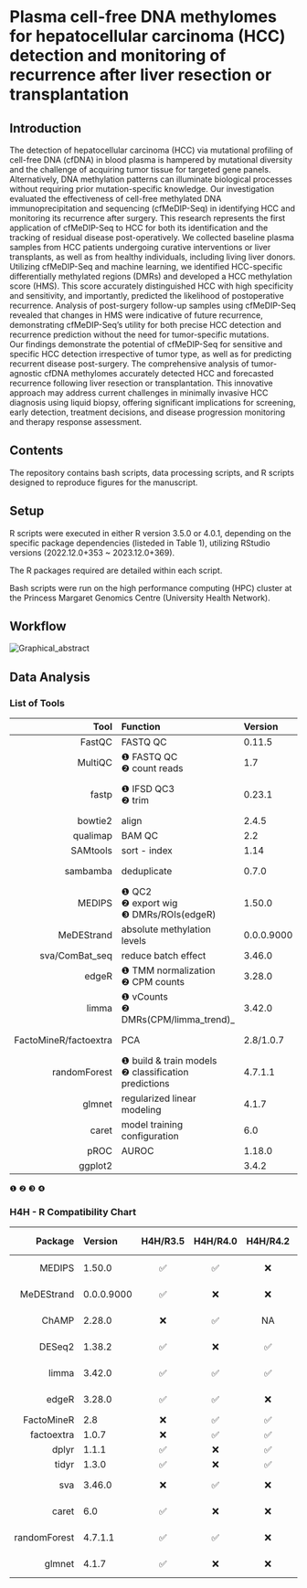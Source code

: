 # Plasma cell-free DNA methylomes for hepatocellular carcinoma (HCC) detection and monitoring of recurrence after liver resection or transplantation

## Introduction
The detection of hepatocellular carcinoma (HCC) via mutational profiling of cell-free DNA (cfDNA) in blood plasma is hampered by mutational diversity and the challenge of acquiring tumor tissue for targeted gene panels. Alternatively, DNA methylation patterns can illuminate biological processes without requiring prior mutation-specific knowledge. Our investigation evaluated the effectiveness of cell-free methylated DNA immunoprecipitation and sequencing (cfMeDIP-Seq) in identifying HCC and monitoring its recurrence after surgery.
This research represents the first application of cfMeDIP-Seq to HCC for both its identification and the tracking of residual disease post-operatively. We collected baseline plasma samples from HCC patients undergoing curative interventions or liver transplants, as well as from healthy individuals, including living liver donors. Utilizing cfMeDIP-Seq and machine learning, we identified HCC-specific differentially methylated regions (DMRs) and developed a HCC methylation score (HMS). This score accurately distinguished HCC with high specificity and sensitivity, and importantly, predicted the likelihood of postoperative recurrence. Analysis of post-surgery follow-up samples using cfMeDIP-Seq revealed that changes in HMS were indicative of future recurrence, demonstrating cfMeDIP-Seq’s utility for both precise HCC detection and recurrence prediction without the need for tumor-specific mutations.  
Our findings demonstrate the potential of cfMeDIP-Seq for sensitive and specific HCC detection irrespective of tumor type, as well as for predicting recurrent disease post-surgery. The comprehensive analysis of tumor-agnostic cfDNA methylomes accurately detected HCC and forecasted recurrence following liver resection or transplantation. This innovative approach may address current challenges in minimally invasive HCC diagnosis using liquid biopsy, offering significant implications for screening, early detection, treatment decisions, and disease progression monitoring and therapy response assessment.

## Contents
The repository contains bash scripts, data processing scripts, and R scripts designed to reproduce figures for the manuscript.

## Setup
R scripts were executed in either R version 3.5.0 or 4.0.1, depending on the specific package dependencies (listeded in Table 1), utilizing RStudio versions (2022.12.0+353 ~ 2023.12.0+369).  

The R packages required are detailed within each script.  

Bash scripts were run on the high performance computing (HPC) cluster at the Princess Margaret Genomics Centre (University Health Network).

## Workflow
![Graphical_abstract](https://github.com/pughlab/HCC_cfMeDIP/assets/109993615/91b31a5c-1920-4214-99c9-5d5c28981fb4)

## Data Analysis
### List of Tools
|Tool         | Function                                   | Version    | Running_Platform  | Language | Alternative_tool| Link                                                             |
|--------------:|:---------------------------------------------------------|:------------|:--------------------------|:----------|:----------------------------|:------------------------------------------------------------------|
| FastQC       | FASTQ QC                                   | 0.11.5     | H4H_shell        | Java     |                            | http://www.bioinformatics.babraham.ac.uk/projects/fastqc        |
| MultiQC      | ❶ FASTQ QC<br>❷ count reads                       | 1.7        | H4H_shell        | Python   |                            | https://multiqc.info                                             |
| fastp        | ❶ IFSD QC3<br>❷ trim                              | 0.23.1     | H4H_shell        | C++      |❶ Trim Galore<br>❷ Trimmomatic<br>❸ Cutadapt| https://github.com/OpenGene/fastp                  |
| bowtie2      | align                                      | 2.4.5      | H4H_shell        | C++      |BWA-mem                     | https://bowtie-bio.sourceforge.net/bowtie2/index.shtml          |
| qualimap     | BAM QC                                     | 2.2        | H4H_shell        | Java     |                            | http://qualimap.conesalab.org                                   |
| SAMtools     | sort - index                               | 1.14       | H4H_shell        | C        |Picard                      | http://www.htslib.org                                           |
| sambamba     | deduplicate                                | 0.7.0      | H4H_shell        | D        |❶ SAMtools<br>❷ Picard| https://lomereiter.github.io/sambamba                           |
| MEDIPS       | ❶ QC2<br>❷ export wig<br>❸ DMRs/ROIs(edgeR)</br>| 1.50.0     | H4H_R/3.5.0      | R        | DESeq2                      | https://doi.org/doi:10.18129/B9.bioc.MEDIPS                     |
| MeDEStrand   |absolute methylation levels| 0.0.0.9000 |H4H_R/3.5.0      | R        |   | https://github.com/jxu1234/MeDEStrand                           |
| sva/ComBat_seq | reduce batch effect                       | 3.46.0     |H4H_R/4.0.1      | R        |                            | https://github.com/zhangyuqing/ComBat-seq                       |
| edgeR        |❶ TMM normalization<br>❷ CPM counts| 3.28.0     |H4H_R/4.0.1      | R        |                            | https://bioconductor.org/packages/release/bioc/html/edgeR.html  |
| limma        |❶ vCounts<br>❷ DMRs(CPM/limma_trend)_| 3.42.0 |❶ H4H_R/4.0.1<br>❷ RStudio | R  |                            | https://bioconductor.org/packages/release/bioc/html/limma.html  |
| FactoMineR/factoextra |PCA                              | 2.8/1.0.7  |❶ H4H_R/4.0.1<br>❷ RStudio | R  |                            | https://rpkgs.datanovia.com/factoextra/index.html               |
| randomForest |❶ build & train models<br>❷ classification predictions</br>| 4.7.1.1 |❶ H4H_R/3.5.0<br>❷ RStudio | R  |                            | https://www.stat.berkeley.edu/users/breiman/RandomForests       |
| glmnet       |regularized linear </br>modeling| 4.1.7      |❶ H4H_R/3.5.0<br>❷ RStudio | R  |                            | https://glmnet.stanford.edu/index.html                          |
| caret        |model training </br>configuration| 6.0        |❶ H4H_R/3.5.0<br>❷ RStudio | R  |                            | https://topepo.github.io/caret                                  |
| pROC         |AUROC                                      | 1.18.0     | RStudio           | R        |                            | https://xrobin.github.io/pROC                                   |
| ggplot2      |                                            | 3.4.2      | RStudio           | R        |                            | https://ggplot2.tidyverse.org                                   |


❶ ❷ ❸ ❹

### H4H - R Compatibility Chart

|      Package | Version    | H4H/R3.5 | H4H/R4.0 | H4H/R4.2 | --mem  | Running Time |
| -----------: | :--------- | :------: | :------: | :------: | ------ | ------------ |
|       MEDIPS | 1.50.0     |   ✅    |    ✅     |  ❌  | ≥ 180G | ~1 day       |
|   MeDEStrand | 0.0.0.9000 |    ✅    |  ❌  |  ❌  | ≥ 180G | 1~2 days     |
|        ChAMP | 2.28.0     |  ❌  |    ✅     |    NA    | ≥ 300G | 1~2 days     |
|       DESeq2 | 1.38.2     |    ✅     |  ❌  |    ✅     | ≥ 180G | ~1 day       |
|        limma | 3.42.0     |    ✅     |    ✅     |    ✅     |        | 1~2 days     |
|        edgeR | 3.28.0     |    ✅     |    ✅    |  ❌  |        | 1~2 days     |
|   FactoMineR | 2.8        |  ❌  |    ✅    |    ✅    |        |              |
|   factoextra | 1.0.7      |  ❌  |    ✅     |    ✅     |        |              |
|        dplyr | 1.1.1      |    ✅    |  ❌  |    ✅     |        |              |
|        tidyr | 1.3.0      |    ✅     |  ❌  |    ✅     |        |              |
|          sva | 3.46.0     |  ❌ |    ✅     |  ❌ | ≥ 500G | ~1 day       |
|        caret | 6.0        |    ✅     |  ❌  |  ❌ | ≥ 80G  | ~2 days      |
| randomForest | 4.7.1.1    |    ✅    |    ✅     | ❌  | ≥ 80G  | ~2 days      |
|       glmnet | 4.1.7      |    ✅     |  ❌  |  ❌  | ≥ 80G  | ~2 days      |
